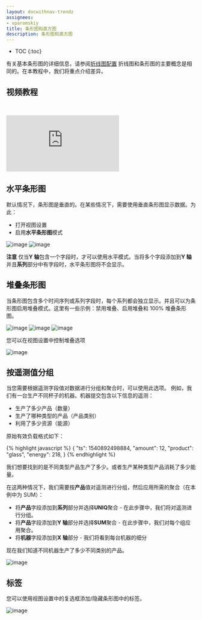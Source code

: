 ```yaml
---
layout: docwithnav-trendz
assignees:
- vparomskiy
title: 条形图和直方图
description: 条形图和直方图
---
```


* TOC
{:toc}

有关基本条形图的详细信息，请参阅[折线图配置](/docs/trendz/visualizations-line/)
折线图和条形图的主要概念是相同的。在本教程中，我们将重点介绍差异。

## 视频教程

&nbsp;

<div id="video">
    <div id="video_wrapper">
        <iframe src="https://www.youtube.com/embed/Sc6vySTadCQ" frameborder="0" allowfullscreen></iframe>
    </div>
</div>

## 水平条形图

默认情况下，条形图是垂直的。在某些情况下，需要使用垂直条形图显示数据。为此：

* 打开视图设置
* 启用**水平条形图**模式

![image](/images/trendz/bar-horizontal.png)
![image](/images/trendz/bar-horizontal-conf.png)

**注意** 仅当**Y 轴**包含一个字段时，才可以使用水平模式。当将多个字段添加到**Y 轴**并且**系列**部分中有字段时，水平条形图将不会显示。

## 堆叠条形图

当条形图包含多个时间序列或系列字段时，每个系列都会独立显示。并且可以为条形图启用堆叠模式。这里有一些示例：禁用堆叠、启用堆叠和 100% 堆叠条形图。

![image](/images/trendz/bar-stack-off.png)
![image](/images/trendz/bar-stack-onn.png)
![image](/images/trendz/bar-stack-100.png)

您可以在视图设置中控制堆叠选项

![image](/images/trendz/bar-stack-conf.png)

## 按遥测值分组

当您需要根据遥测字段值对数据进行分组和聚合时，可以使用此选项。
例如，我们有一台生产不同杯子的机器。机器提交包含以下信息的遥测：

* 生产了多少产品（数量）
* 生产了哪种类型的产品（产品类别）
* 利用了多少资源（能源）

原始有效负载格式如下：

{% highlight javascript %}
  {
    "ts": 1540892498884,
    "amount": 12,
    "product": "glass",
    "energy": 218,
  }
{% endhighlight %}

我们想要找到的是不同类型产品生产了多少。或者生产某种类型产品消耗了多少能量。

在这两种情况下，我们需要按**产品**值对遥测进行分组，然后应用所需的聚合（在本例中为 SUM）：

* 将**产品**字段添加到**系列**部分并选择**UNIQ**聚合 - 在此步骤中，我们将对遥测进行分组。
* 将**产品**字段添加到**Y 轴**部分并选择**SUM**聚合 - 在此步骤中，我们对每个组应用聚合。
* 将**机器**字段添加到**X 轴**部分 - 我们将看到每台机器的细分

现在我们知道不同机器生产了多少不同类别的产品。

![image](/images/trendz/bar-group-ts.png)

## 标签
您可以使用视图设置中的复选框添加/隐藏条形图中的标签。

![image](/images/trendz/bar-labels.png)
